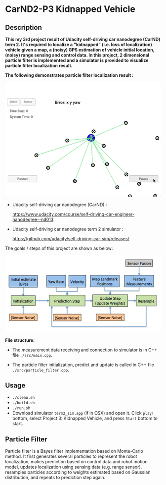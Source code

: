 # CarND2-P3 Kidnapped Vehicle

## Description

**This my 3rd project result of Udacity self-driving car nanodegree (CarND) term 2. It's required to localize a "kidnapped" (i.e. loss of localization) vehicle given a map, a (noisy) GPS estimation of vehicle initial location, (noisy) range sensing and control data. In this project, 2 dimensional  particle filter is implemented and a simulator is provided to visualize particle filter localization result.**

**The following demonstrates particle filter localization result :** 

![alt text][image1]

* Udacity self-driving car nanodegree (CarND) :

  https://www.udacity.com/course/self-driving-car-engineer-nanodegree--nd013
  
* Udacity self-driving car nanodegree term 2 simulator :

  https://github.com/udacity/self-driving-car-sim/releases/

The goals / steps of this project are shown as below:

[//]: # (Image References)
[image1]: ./images/particle_filter.gif
[image2]: ./images/flowchart.png

![alt text][image2]

**File structure:**

* The measurement data receiving and connection to simulator is in C++ file `./src/main.cpp`.

* The particle filter initialization, predict and update is called in C++ file `./src/particle_filter.cpp`.

## Usage
* `./clean.sh` 
* `./build.sh`
* `./run.sh`
* Download simulator `term2_sim.app` (if in OSX) and open it. Click `play!` bottom, select Project 3: Kidnapped Vehicle, and press `Start` bottom to start.

## Particle Filter

Particle filter is a Bayes filter implementation based on Monte-Carlo method. It first generates several particles to represent the robot localization, makes prediction based on control data and robot motion model, updates localization using sensing data (e.g. range sensor), resamples particles according to weights estimated based on Gaussian distribution, and repeats to prediction step again. 

